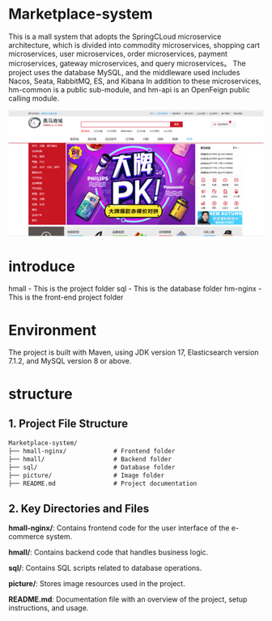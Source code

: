 # Marketplace-system



This is a mall system that adopts the SpringCLoud microservice architecture, which is divided into commodity microservices, shopping cart microservices, user microservices, order microservices, payment microservices, gateway microservices, and query microservices。
The project uses the database MySQL, and the middleware used includes Nacos, Seata, RabbitMQ, ES, and Kibana
In addition to these microservices, hm-common is a public sub-module, and hm-api is an OpenFeign public calling module.

![image1](https://github.com/jiangjjl/Marketplace-system/blob/main/picture/image1.png)

# introduce
hmall - This is the project folder
sql - This is the database folder
hm-nginx - This is the front-end project folder

# Environment

The project is built with Maven, using JDK version 17, Elasticsearch version 7.1.2, and MySQL version 8 or above.

# structure

## 1. **Project File Structure**

```
Marketplace-system/
├── hmall-nginx/             # Frontend folder
├── hmall/                   # Backend folder
├── sql/                     # Database folder
├── picture/                 # Image folder
├── README.md                # Project documentation
```

## 2. **Key Directories and Files**

**hmall-nginx/**: Contains frontend code for the user interface of the e-commerce system.

**hmall/**: Contains backend code that handles business logic.

**sql/**: Contains SQL scripts related to database operations.

**picture/**: Stores image resources used in the project.

**README.md**: Documentation file with an overview of the project, setup instructions, and usage.
